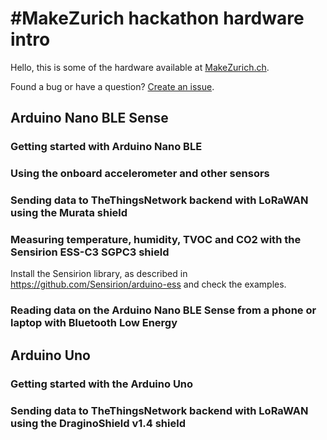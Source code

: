 # #MakeZurich hackathon hardware intro
Hello, this is some of the hardware available at [MakeZurich.ch](http://makezurich.ch/).

Found a bug or have a question? [Create an issue](../../issues).

## Arduino Nano BLE Sense

### Getting started with Arduino Nano BLE

### Using the onboard accelerometer and other sensors

### Sending data to TheThingsNetwork backend with LoRaWAN using the Murata shield

### Measuring temperature, humidity, TVOC and CO2 with the Sensirion ESS-C3 SGPC3 shield

Install the Sensirion library, as described in https://github.com/Sensirion/arduino-ess and check the examples.

### Reading data on the Arduino Nano BLE Sense from a phone or laptop with Bluetooth Low Energy

## Arduino Uno

### Getting started with the Arduino Uno

### Sending data to TheThingsNetwork backend with LoRaWAN using the DraginoShield v1.4 shield
